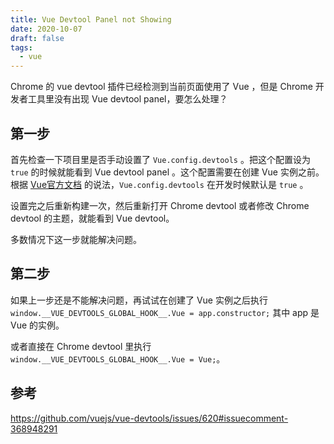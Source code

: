 ```yaml
---
title: Vue Devtool Panel not Showing
date: 2020-10-07
draft: false
tags:
  - vue
---
```


Chrome 的 vue devtool 插件已经检测到当前页面使用了 Vue ，但是 Chrome 开发者工具里没有出现 Vue devtool panel，要怎么处理？

## 第一步

首先检查一下项目里是否手动设置了 `Vue.config.devtools` 。把这个配置设为 `true` 的时候就能看到 Vue devtool panel 。这个配置需要在创建 Vue 实例之前。根据 [Vue官方文档](https://vuejs.org/v2/api/#devtools) 的说法，`Vue.config.devtools` 在开发时候默认是 `true` 。

设置完之后重新构建一次，然后重新打开 Chrome devtool 或者修改 Chrome devtool 的主题，就能看到 Vue devtool。

多数情况下这一步就能解决问题。

## 第二步

如果上一步还是不能解决问题，再试试在创建了 Vue 实例之后执行 `window.__VUE_DEVTOOLS_GLOBAL_HOOK__.Vue = app.constructor;` 其中 app 是 Vue 的实例。

或者直接在 Chrome devtool 里执行 `window.__VUE_DEVTOOLS_GLOBAL_HOOK__.Vue = Vue;`。

## 参考

https://github.com/vuejs/vue-devtools/issues/620#issuecomment-368948291